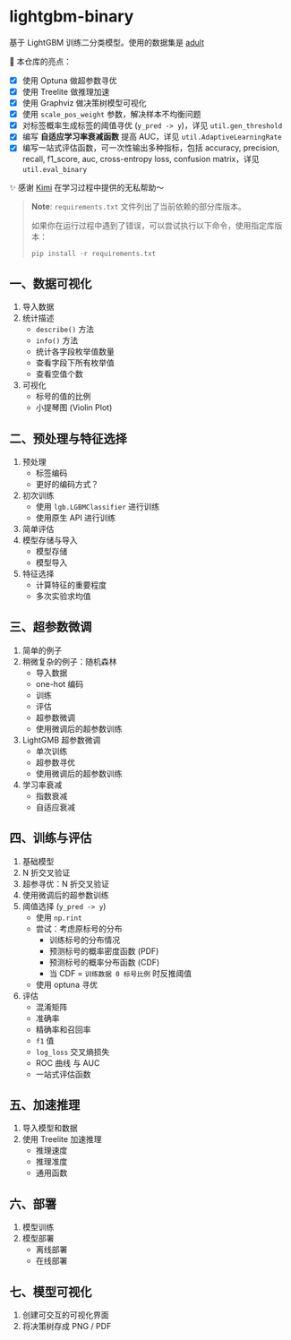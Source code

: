 # lightgbm-binary

基于 LightGBM 训练二分类模型。使用的数据集是 [adult](https://archive.ics.uci.edu/dataset/2/adult)

🚀 本仓库的亮点：

- [x] 使用 Optuna 做超参数寻优
- [x] 使用 Treelite 做推理加速
- [x] 使用 Graphviz 做决策树模型可视化
- [x] 使用 `scale_pos_weight` 参数，解决样本不均衡问题
- [x] 对标签概率生成标签的阈值寻优 (`y_pred -> y`)，详见 `util.gen_threshold`
- [x] 编写 **自适应学习率衰减函数** 提高 AUC，详见 `util.AdaptiveLearningRate`
- [x] 编写一站式评估函数，可一次性输出多种指标，包括 accuracy, precision, recall, f1_score, auc, cross-entropy loss, confusion matrix，详见 `util.eval_binary`

✨ 感谢 [Kimi](https://kimi.moonshot.cn/) 在学习过程中提供的无私帮助～

> **Note**: `requirements.txt` 文件列出了当前依赖的部分库版本。
> 
> 如果你在运行过程中遇到了错误，可以尝试执行以下命令，使用指定库版本：
> 
> ```
> pip install -r requirements.txt
> ```

## 一、数据可视化

1. 导入数据
2. 统计描述
    - `describe()` 方法
    - `info()` 方法
    - 统计各字段枚举值数量
    - 查看字段下所有枚举值
    - 查看空值个数
3. 可视化
    - 标号的值的比例
    - 小提琴图 (Violin Plot)

## 二、预处理与特征选择

1. 预处理
    - 标签编码
    - 更好的编码方式？
2. 初次训练
    - 使用 `lgb.LGBMClassifier` 进行训练
    - 使用原生 API 进行训练
3. 简单评估
4. 模型存储与导入
    - 模型存储
    - 模型导入
5. 特征选择
    - 计算特征的重要程度
    - 多次实验求均值

## 三、超参数微调

1. 简单的例子
2. 稍微复杂的例子：随机森林
    - 导入数据
    - one-hot 编码
    - 训练
    - 评估
    - 超参数微调
    - 使用微调后的超参数训练
3. LightGMB 超参数微调
    - 单次训练
    - 超参数寻优
    - 使用微调后的超参数训练
4. 学习率衰减
    - 指数衰减
    - 自适应衰减

## 四、训练与评估

1. 基础模型
2. N 折交叉验证
3. 超参寻优：N 折交叉验证
4. 使用微调后的超参数训练
5. 阈值选择 (`y_pred -> y`)
    - 使用 `np.rint`
    - 尝试：考虑原标号的分布
        - 训练标号的分布情况
        - 预测标号的概率密度函数 (PDF)
        - 预测标号的概率分布函数 (CDF)
        - 当 CDF = `训练数据 0 标号比例` 时反推阈值
    - 使用 optuna 寻优
6. 评估
    - 混淆矩阵
    - 准确率
    - 精确率和召回率
    - `f1` 值
    - `log_loss` 交叉熵损失
    - ROC 曲线 与 AUC
    - 一站式评估函数

## 五、加速推理

1. 导入模型和数据
2. 使用 Treelite 加速推理
    - 推理速度
    - 推理准度
    - 通用函数

## 六、部署

1. 模型训练
2. 模型部署
    - 离线部署
    - 在线部署

## 七、模型可视化

1. 创建可交互的可视化界面
2. 将决策树存成 PNG / PDF

